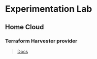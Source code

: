 # Experimentation Lab

## Home Cloud

### Terraform Harvester provider

> [Docs](https://github.com/harvester/terraform-provider-harvester/blob/master/docs/index.md)
